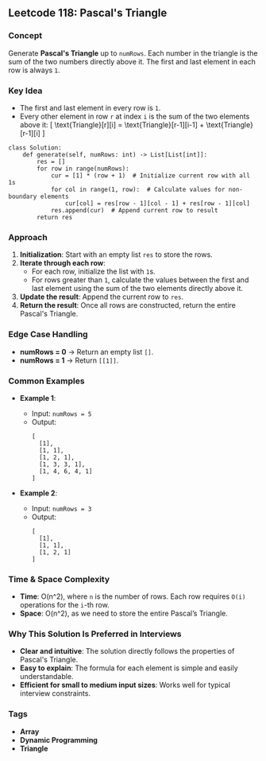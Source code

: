 ## Leetcode 118: Pascal's Triangle

### Concept
Generate **Pascal's Triangle** up to `numRows`. Each number in the triangle is the sum of the two numbers directly above it. The first and last element in each row is always `1`.

### Key Idea
- The first and last element in every row is `1`.
- Every other element in row `r` at index `i` is the sum of the two elements above it:
  \[
  \text{Triangle}[r][i] = \text{Triangle}[r-1][i-1] + \text{Triangle}[r-1][i]
  \]

```
class Solution:
    def generate(self, numRows: int) -> List[List[int]]:
        res = []
        for row in range(numRows):
            cur = [1] * (row + 1)  # Initialize current row with all 1s
            for col in range(1, row):  # Calculate values for non-boundary elements
                cur[col] = res[row - 1][col - 1] + res[row - 1][col]
            res.append(cur)  # Append current row to result
        return res
```

### Approach
1. **Initialization**: Start with an empty list `res` to store the rows.
2. **Iterate through each row**:
   - For each row, initialize the list with `1`s.
   - For rows greater than `1`, calculate the values between the first and last element using the sum of the two elements directly above it.
3. **Update the result**: Append the current row to `res`.
4. **Return the result**: Once all rows are constructed, return the entire Pascal's Triangle.

### Edge Case Handling
- **numRows = 0** → Return an empty list `[]`.
- **numRows = 1** → Return `[[1]]`.

### Common Examples
- **Example 1**:
  - Input: `numRows = 5`
  - Output:
    ```
    [
      [1],
      [1, 1],
      [1, 2, 1],
      [1, 3, 3, 1],
      [1, 4, 6, 4, 1]
    ]
    ```
  
- **Example 2**:
  - Input: `numRows = 3`
  - Output:
    ```
    [
      [1],
      [1, 1],
      [1, 2, 1]
    ]
    ```

### Time & Space Complexity
- **Time**: O(n^2), where `n` is the number of rows. Each row requires `O(i)` operations for the `i`-th row.
- **Space**: O(n^2), as we need to store the entire Pascal’s Triangle.

### Why This Solution Is Preferred in Interviews
- **Clear and intuitive**: The solution directly follows the properties of Pascal's Triangle.
- **Easy to explain**: The formula for each element is simple and easily understandable.
- **Efficient for small to medium input sizes**: Works well for typical interview constraints.

### Tags
- **Array**
- **Dynamic Programming**
- **Triangle**
